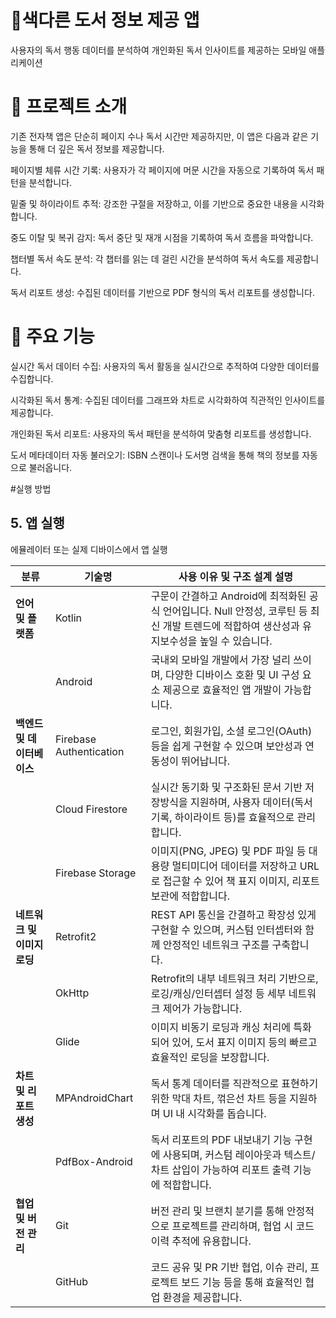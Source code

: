 # 📖색다른 도서 정보 제공 앱
사용자의 독서 행동 데이터를 분석하여 개인화된 독서 인사이트를 제공하는 모바일 애플리케이션

# 📝 프로젝트 소개

기존 전자책 앱은 단순히 페이지 수나 독서 시간만 제공하지만, 이 앱은 다음과 같은 기능을 통해 더 깊은 독서 정보를 제공합니다.

페이지별 체류 시간 기록: 사용자가 각 페이지에 머문 시간을 자동으로 기록하여 독서 패턴을 분석합니다.

밑줄 및 하이라이트 추적: 강조한 구절을 저장하고, 이를 기반으로 중요한 내용을 시각화합니다.

중도 이탈 및 복귀 감지: 독서 중단 및 재개 시점을 기록하여 독서 흐름을 파악합니다.

챕터별 독서 속도 분석: 각 챕터를 읽는 데 걸린 시간을 분석하여 독서 속도를 제공합니다.
 
독서 리포트 생성: 수집된 데이터를 기반으로 PDF 형식의 독서 리포트를 생성합니다.

# 🌟 주요 기능
실시간 독서 데이터 수집: 사용자의 독서 활동을 실시간으로 추적하여 다양한 데이터를 수집합니다.

시각화된 독서 통계: 수집된 데이터를 그래프와 차트로 시각화하여 직관적인 인사이트를 제공합니다.

개인화된 독서 리포트: 사용자의 독서 패턴을 분석하여 맞춤형 리포트를 생성합니다.

도서 메타데이터 자동 불러오기: ISBN 스캔이나 도서명 검색을 통해 책의 정보를 자동으로 불러옵니다.

#실행 방법
## 5. 앱 실행

에뮬레이터 또는 실제 디바이스에서 앱 실행

| 분류                | 기술명                     | 사용 이유 및 구조 설계 설명                                                                        |
| ----------------- | ----------------------- | --------------------------------------------------------------------------------------- |
| **언어 및 플랫폼**      | Kotlin                  | 구문이 간결하고 Android에 최적화된 공식 언어입니다. Null 안정성, 코루틴 등 최신 개발 트렌드에 적합하여 생산성과 유지보수성을 높일 수 있습니다. |
|                   | Android                 | 국내외 모바일 개발에서 가장 널리 쓰이며, 다양한 디바이스 호환 및 UI 구성 요소 제공으로 효율적인 앱 개발이 가능합니다.                   |
| **백엔드 및 데이터베이스**  | Firebase Authentication | 로그인, 회원가입, 소셜 로그인(OAuth) 등을 쉽게 구현할 수 있으며 보안성과 연동성이 뛰어납니다.                               |
|                   | Cloud Firestore         | 실시간 동기화 및 구조화된 문서 기반 저장방식을 지원하며, 사용자 데이터(독서 기록, 하이라이트 등)를 효율적으로 관리합니다.                  |
|                   | Firebase Storage        | 이미지(PNG, JPEG) 및 PDF 파일 등 대용량 멀티미디어 데이터를 저장하고 URL로 접근할 수 있어 책 표지 이미지, 리포트 보관에 적합합니다.    |
| **네트워크 및 이미지 로딩** | Retrofit2               | REST API 통신을 간결하고 확장성 있게 구현할 수 있으며, 커스텀 인터셉터와 함께 안정적인 네트워크 구조를 구축합니다.                   |
|                   | OkHttp                  | Retrofit의 내부 네트워크 처리 기반으로, 로깅/캐싱/인터셉터 설정 등 세부 네트워크 제어가 가능합니다.                           |
|                   | Glide                   | 이미지 비동기 로딩과 캐싱 처리에 특화되어 있어, 도서 표지 이미지 등의 빠르고 효율적인 로딩을 보장합니다.                            |
| **차트 및 리포트 생성**   | MPAndroidChart          | 독서 통계 데이터를 직관적으로 표현하기 위한 막대 차트, 꺾은선 차트 등을 지원하며 UI 내 시각화를 돕습니다.                          |
|                   | PdfBox-Android          | 독서 리포트의 PDF 내보내기 기능 구현에 사용되며, 커스텀 레이아웃과 텍스트/차트 삽입이 가능하여 리포트 출력 기능에 적합합니다.               |
| **협업 및 버전 관리**    | Git                     | 버전 관리 및 브랜치 분기를 통해 안정적으로 프로젝트를 관리하며, 협업 시 코드 이력 추적에 유용합니다.                              |
|                   | GitHub                  | 코드 공유 및 PR 기반 협업, 이슈 관리, 프로젝트 보드 기능 등을 통해 효율적인 협업 환경을 제공합니다.                            |

